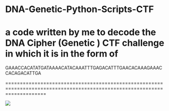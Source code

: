 # DNA-Genetic-Python-Scripts-CTF
a code written by me to decode the DNA Cipher (Genetic ) CTF challenge in which it is in the form of
====================================================================================================================

GAAACCACATATGATAAAACATACAAATTTGAGACATTTGAACACAAAGAAACCACAGACATTGA

==========================================================================================================================

<img src="https://raw.githubusercontent.com/JohnHammond/ctf-katana/master/img/dna_codes.png">

